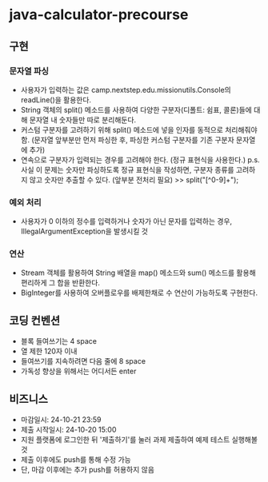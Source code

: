 # java-calculator-precourse

## 구현

### 문자열 파싱
- 사용자가 입력하는 값은 camp.nextstep.edu.missionutils.Console의 readLine()을 활용한다.
- String 객체의 split() 메소드를 사용하여 다양한 구분자(디폴트: 쉼표, 콜론)들에 대해 문자열 내 숫자들만 따로 분리해둔다.
- 커스텀 구분자를 고려하기 위해 split() 메소드에 넣을 인자를 동적으로 처리해줘야 함. (문자열 앞부분만 먼저 파싱한 후, 파싱한 커스텀 구분자를 기존 구분자 문자열에 추가)
- 연속으로 구분자가 입력되는 경우를 고려해야 한다. (정규 표현식을 사용한다.)
p.s. 사실 이 문제는 숫자만 파싱하도록 정규 표현식을 작성하면, 구분자 종류를 고려하지 않고 숫자만 추출할 수 있다. (앞부분 전처리 필요) >> split("[^0-9]+");

### 예외 처리
- 사용자가 0 이하의 정수를 입력하거나 숫자가 아닌 문자를 입력하는 경우, IllegalArgumentException을 발생시킬 것

### 연산
- Stream 객체를 활용하여 String 배열을 map() 메소드와 sum() 메소드를 활용해 편리하게 그 합을 반환한다.
- BigInteger를 사용하여 오버플로우를 배제한채로 수 연산이 가능하도록 구현한다.


## 코딩 컨벤션

- 블록 들여쓰기는 4 space
- 열 제한 120자 이내
- 들여쓰기를 지속하려면 다음 줄에 8 space
- 가독성 향상을 위해서는 어디서든 enter

## 비즈니스

- 마감일시: 24-10-21 23:59
- 제출 시작일시: 24-10-20 15:00
- 지원 플랫폼에 로그인한 뒤 '제출하기'를 눌러 과제 제출하여 예제 테스트 실행해볼 것
- 제출 이후에도 push를 통해 수정 가능
- 단, 마감 이후에는 추가 push를 허용하지 않음